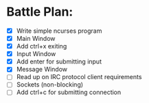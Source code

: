 # Battle Plan:

- [x] Write simple ncurses program
- [x] Main Window
- [x] Add ctrl+x exiting
- [x] Input Window
- [x] Add enter for submitting input
- [x] Message Window
- [ ] Read up on IRC protocol client requirements
- [ ] Sockets (non-blocking)
- [ ] Add ctrl+c for submitting connection
